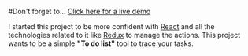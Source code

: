 #Don't forget to...
[Click here for a live demo](https://quirky-visvesvaraya-b8a984.netlify.com)

I started this project to be more confident with
[React](https://reactjs.org/)
and all the technologies related to it like
[Redux](https://redux.js.org/)
to manage the actions.
This project wants to be a simple **"To do list"** tool
to trace your tasks.